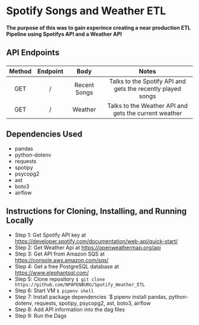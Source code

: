 
# Spotify Songs and Weather ETL

#### The purpose of this was to gain experince creating a near production ETL Pipeline using Spotifys API and a Weather API


## API Endpoints
###
| Method        | Endpoint        | Body         | Notes                                                      |
| :-----------: | :-------------: | :-----:      | :---:                                                      |
| GET           |  /              | Recent Songs | Talks to the Spotify API and gets the recently played songs|
| GET           |  /              | Weather      | Talks to the Weather API and gets the current weather      |


## Dependencies Used
- pandas
- python-dotenv
- requests
- spotipy
- psycopg2
- ast
- boto3
- airflow

## Instructions for Cloning, Installing, and Running Locally
- Step 1: Get Spotify API key at https://developer.spotify.com/documentation/web-api/quick-start/
- Step 2: Get Weather Api at https://openweathermap.org/api
- Step 3: Get API from Amazon SQS at https://console.aws.amazon.com/sqs/
- Step 4: Get a free PostgreSQL database at https://www.elephantsql.com/
- Step 5: Clone repository
    `$ git clone https://github.com/NPAPENBURG/Spotify_Weather_ETL`
- Step 6: Start VM
    `$ pipenv shell`
- Step 7: Install package dependencies
    `$ pipenv install pandas, python-dotenv, requests, spotipy, psycopg2, ast, boto3, airflow
- Step 8: Add API information into the dag files
- Step 9: Run the Dags
